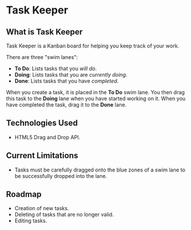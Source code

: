 # Task Keeper

## What is Task Keeper
Task Keeper is a Kanban board for helping you keep track of your work.

There are three "swim lanes":
* **To Do**: Lists tasks that you _will do_.
* **Doing**: Lists tasks that you are _currently doing_.
* **Done**: Lists tasks that you have _completed_.

When you create a task, it is placed in the **To Do** swim lane. You then drag
this task to the **Doing** lane when you have started working on it. When you
have completed the task, drag it to the **Done** lane.

## Technologies Used
* HTML5 Drag and Drop API.

## Current Limitations
* Tasks must be carefully dragged onto the blue zones of a swim lane to be successfully dropped into the lane.

## Roadmap
* Creation of new tasks.
* Deleting of tasks that are no longer valid.
* Editing tasks.
